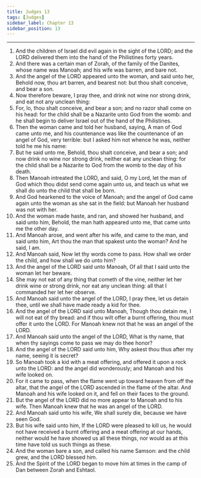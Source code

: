 ```yaml
---
title: Judges 13
tags: [Judges]
sidebar_label: Chapter 13
sidebar_position: 13
---
```


---
1. And the children of Israel did evil again in the sight of the LORD; and the LORD delivered them into the hand of the Philistines forty years.
2. And there was a certain man of Zorah, of the family of the Danites, whose name was Manoah; and his wife was barren, and bare not.
3. And the angel of the LORD appeared unto the woman, and said unto her, Behold now, thou art barren, and bearest not: but thou shalt conceive, and bear a son.
4. Now therefore beware, I pray thee, and drink not wine nor strong drink, and eat not any unclean thing:
5. For, lo, thou shalt conceive, and bear a son; and no razor shall come on his head: for the child shall be a Nazarite unto God from the womb: and he shall begin to deliver Israel out of the hand of the Philistines.
6. Then the woman came and told her husband, saying, A man of God came unto me, and his countenance was like the countenance of an angel of God, very terrible: but I asked him not whence he was, neither told he me his name:
7. But he said unto me, Behold, thou shalt conceive, and bear a son; and now drink no wine nor strong drink, neither eat any unclean thing: for the child shall be a Nazarite to God from the womb to the day of his death.
8. Then Manoah intreated the LORD, and said, O my Lord, let the man of God which thou didst send come again unto us, and teach us what we shall do unto the child that shall be born.
9. And God hearkened to the voice of Manoah; and the angel of God came again unto the woman as she sat in the field: but Manoah her husband was not with her.
10. And the woman made haste, and ran, and showed her husband, and said unto him, Behold, the man hath appeared unto me, that came unto me the other day.
11. And Manoah arose, and went after his wife, and came to the man, and said unto him, Art thou the man that spakest unto the woman? And he said, I am.
12. And Manoah said, Now let thy words come to pass. How shall we order the child, and how shall we do unto him?
13. And the angel of the LORD said unto Manoah, Of all that I said unto the woman let her beware.
14. She may not eat of any thing that cometh of the vine, neither let her drink wine or strong drink, nor eat any unclean thing: all that I commanded her let her observe.
15. And Manoah said unto the angel of the LORD, I pray thee, let us detain thee, until we shall have made ready a kid for thee.
16. And the angel of the LORD said unto Manoah, Though thou detain me, I will not eat of thy bread: and if thou wilt offer a burnt offering, thou must offer it unto the LORD. For Manoah knew not that he was an angel of the LORD.
17. And Manoah said unto the angel of the LORD, What is thy name, that when thy sayings come to pass we may do thee honor?
18. And the angel of the LORD said unto him, Why askest thou thus after my name, seeing it is secret?
19. So Manoah took a kid with a meat offering, and offered it upon a rock unto the LORD: and the angel did wonderously; and Manoah and his wife looked on.
20. For it came to pass, when the flame went up toward heaven from off the altar, that the angel of the LORD ascended in the flame of the altar. And Manoah and his wife looked on it, and fell on their faces to the ground.
21. But the angel of the LORD did no more appear to Manoah and to his wife. Then Manoah knew that he was an angel of the LORD.
22. And Manoah said unto his wife, We shall surely die, because we have seen God.
23. But his wife said unto him, If the LORD were pleased to kill us, he would not have received a burnt offering and a meat offering at our hands, neither would he have showed us all these things, nor would as at this time have told us such things as these.
24. And the woman bare a son, and called his name Samson: and the child grew, and the LORD blessed him.
25. And the Spirit of the LORD began to move him at times in the camp of Dan between Zorah and Eshtaol.